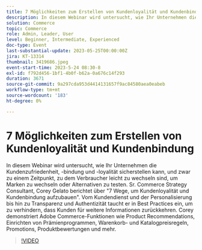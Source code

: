 ```yaml
---
title: 7 Möglichkeiten zum Erstellen von Kundenloyalität und Kundenbindung
description: In diesem Webinar wird untersucht, wie Ihr Unternehmen die Kundenzufriedenheit, -bindung und -loyalität sicherstellen kann, und zwar zu einem Zeitpunkt, zu dem Verbraucher leicht zu wechseln sind, um Marken zu wechseln oder Alternativen zu testen. Sr. Commerce Strategy Consultant, Corey Gelato berichtet über "7 Wege, um Kundenloyalität und Kundenbindung aufzubauen". Vom Kundendienst und der Personalisierung bis hin zu Transparenz und Authentizität taucht er in Best Practices ein, um zu verhindern, dass Kunden für weitere Informationen zurückkehren. Corey demonstriert Adobe Commerce-Funktionen wie Product Recommendations, Einrichten von Prämienprogrammen, Warenkorb- und Katalogpreisregeln, Promotions, Produktbewertungen und mehr.
solution: Commerce
topic: Commerce
role: Admin, Leader, User
level: Beginner, Intermediate, Experienced
doc-type: Event
last-substantial-update: 2023-05-25T00:00:00Z
jira: KT-13314
thumbnail: 3419686.jpeg
event-start-time: 2023-5-24 08:30-8
exl-id: f792d456-1bf1-4b0f-b62a-0a676c14f293
duration: 3671
source-git-commit: 9a297cda953d4414131657f9ac84580aea0eabeb
workflow-type: tm+mt
source-wordcount: '183'
ht-degree: 0%

---
```


# 7 Möglichkeiten zum Erstellen von Kundenloyalität und Kundenbindung

In diesem Webinar wird untersucht, wie Ihr Unternehmen die Kundenzufriedenheit, -bindung und -loyalität sicherstellen kann, und zwar zu einem Zeitpunkt, zu dem Verbraucher leicht zu wechseln sind, um Marken zu wechseln oder Alternativen zu testen. Sr. Commerce Strategy Consultant, Corey Gelato berichtet über &quot;7 Wege, um Kundenloyalität und Kundenbindung aufzubauen&quot;. Vom Kundendienst und der Personalisierung bis hin zu Transparenz und Authentizität taucht er in Best Practices ein, um zu verhindern, dass Kunden für weitere Informationen zurückkehren. Corey demonstriert Adobe Commerce-Funktionen wie Product Recommendations, Einrichten von Prämienprogrammen, Warenkorb- und Katalogpreisregeln, Promotions, Produktbewertungen und mehr.

>[!VIDEO](https://video.tv.adobe.com/v/3419686/?learn=on)
